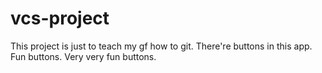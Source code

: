 # vcs-project

This project is just to teach my gf how to git. There're buttons in this app. Fun buttons. Very very fun buttons.
